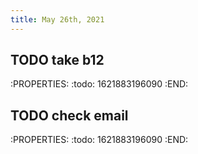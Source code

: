 ```yaml
---
title: May 26th, 2021
---
```


## TODO take b12
:PROPERTIES:
:todo: 1621883196090
:END:
## TODO check email
:PROPERTIES:
:todo: 1621883196090
:END:
